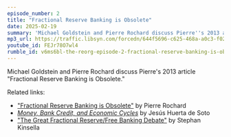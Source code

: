 ```yaml
---
episode_number: 2
title: "Fractional Reserve Banking is Obsolete"
date: 2025-02-19
summary: 'Michael Goldstein and Pierre Rochard discuss Pierre''s 2013 article "Fractional Reserve Banking is Obsolete"'
mp3_url: https://traffic.libsyn.com/forcedn/644f5696-c625-468a-a0c3-f02493f7b768/thereorg-ep002-fractional-reserve-banking-is-obsolete.mp3
youtube_id: FEJr78O7wl4
rumble_id: v6ms6bl-the-reorg-episode-2-fractional-reserve-banking-is-obsolete
---
```


Michael Goldstein and Pierre Rochard discuss Pierre's 2013 article "Fractional Reserve Banking is Obsolete."

Related links:

- ["Fractional Reserve Banking is Obsolete"](/mempool/fractional-reserve-banking-is-obsolete/) by Pierre Rochard
- [_Money, Bank Credit, and Economic Cycles_](/library/economic-cycles/) by Jesús Huerta de Soto
- ["The Great Fractional Reserve/Free Banking Debate"](https://stephankinsella.com/2016/01/the-great-fractional-reservefreebanking-debate/) by Stephan Kinsella
